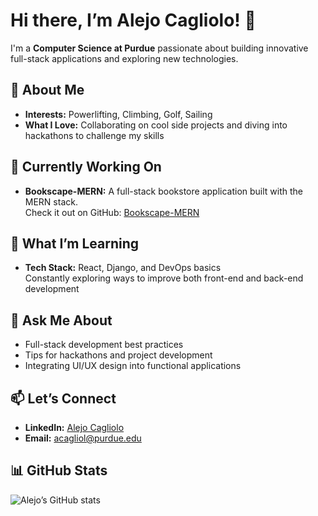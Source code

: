 # Hi there, I’m Alejo Cagliolo! 👋

I'm a **Computer Science at Purdue** passionate about building innovative full-stack applications and exploring new technologies.

## 🚀 About Me
- **Interests:** Powerlifting, Climbing, Golf, Sailing
- **What I Love:** Collaborating on cool side projects and diving into hackathons to challenge my skills

## 🔭 Currently Working On
- **Bookscape-MERN:** A full-stack bookstore application built with the MERN stack.  
  Check it out on GitHub: [Bookscape-MERN](https://github.com/acagliol/Bookscape-MERN)

## 🌱 What I’m Learning
- **Tech Stack:** React, Django, and DevOps basics  
  Constantly exploring ways to improve both front-end and back-end development

## 💬 Ask Me About
- Full-stack development best practices
- Tips for hackathons and project development
- Integrating UI/UX design into functional applications

## 📫 Let’s Connect
- **LinkedIn:** [Alejo Cagliolo](https://www.linkedin.com/in/alejo-cagliolo/)
- **Email:** [acagliol@purdue.edu](mailto:acagliol@purdue.edu)

## 📊 GitHub Stats
![Alejo’s GitHub stats](https://github-readme-stats.vercel.app/api?username=acagliol&show_icons=true&theme=radical)
